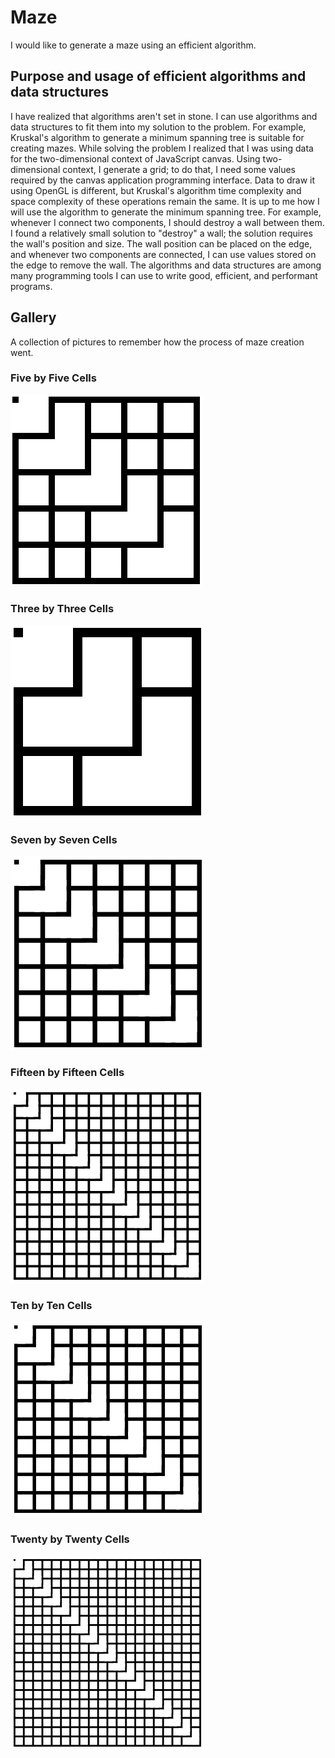 # Maze

I would like to generate a maze using an efficient algorithm.

## Purpose and usage of efficient algorithms and data structures

I have realized that algorithms aren't set in stone. I can use algorithms and data structures to fit them into my solution to the problem. For example, Kruskal's algorithm to generate a minimum spanning tree is suitable for creating mazes. While solving the problem I realized that I was using data for the two-dimensional context of JavaScript canvas. Using two-dimensional context, I generate a grid; to do that, I need some values required by the canvas application programming interface. Data to draw it using OpenGL is different, but Kruskal's algorithm time complexity and space complexity of these operations remain the same. It is up to me how I will use the algorithm to generate the minimum spanning tree. For example, whenever I connect two components, I should destroy a wall between them. I found a relatively small solution to "destroy" a wall; the solution requires the wall's position and size. The wall position can be placed on the edge, and whenever two components are connected, I can use values stored on the edge to remove the wall. The algorithms and data structures are among many programming tools I can use to write good, efficient, and performant programs.

## Gallery

A collection of pictures to remember how the process of maze creation went.

### Five by Five Cells

![Five by Five Cells](./assets/01.png)

### Three by Three Cells

![Three by Three Cells](./assets/02.png)

### Seven by Seven Cells

![Seven by Seven Cells](./assets/03.png)

### Fifteen by Fifteen Cells

![Fifteen by Fifteen Cells](./assets/04.png)

### Ten by Ten Cells

![Ten by Ten Cells](./assets/05.png)

### Twenty by Twenty Cells

![Twenty by Twenty Cells](./assets/06.png)
